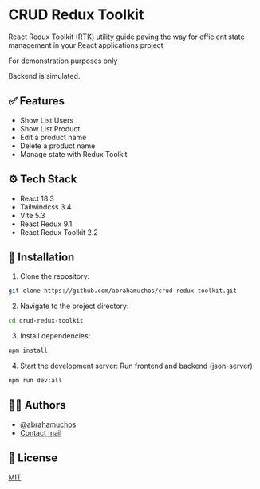 # CRUD Redux Toolkit
React Redux Toolkit (RTK) utility guide paving the way for efficient state management in your React applications project

For demonstration purposes only

Backend is simulated.

## ✅ Features

- Show List Users
- Show List Product
- Edit a product name
- Delete a product name
- Manage state with Redux Toolkit

## ⚙️ Tech Stack

- React 18.3
- Tailwindcss 3.4
- Vite 5.3
- React Redux 9.1
- React Redux Toolkit 2.2

## 💾 Installation

1. Clone the repository:
```bash
git clone https://github.com/abrahamuchos/crud-redux-toolkit.git
 ```

2. Navigate to the project directory:
 ```bash
cd crud-redux-toolkit
 ```
3. Install dependencies:
 ```bash
npm install
 ```
 
4. Start the development server:
Run frontend and backend (json-server)
 ```bash
npm run dev:all
```

## 🧑‍💻 Authors

- [@abrahamuchos](https://github.com/abrahamuchos)
- [Contact mail](mailto:j.abraham29@gmail.com)


## 📄 License

[MIT](https://choosealicense.com/licenses/mit/)